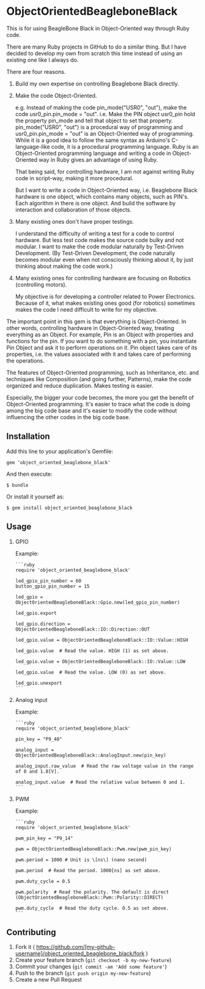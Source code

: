 # ObjectOrientedBeagleboneBlack

This is for using BeagleBone Black in Object-Oriented way through Ruby code. 

There are many Ruby projects in GitHub to do a similar thing. 
But I have decided to develop my own from scratch this time instead of using an existing one like I always do.

There are four reasons. 

1. Build my own expertise on controlling Beaglebone Black directly. 

2. Make the code Object-Oriented. 

   e.g. Instead of making the code pin_mode("USR0", "out"), make the code usr0_pin.pin_mode = "out". i.e. Make the PIN object usr0_pin hold the property pin_mode and tell that object to set that property. pin_mode("USR0", "out") is a procedural way of programming and usr0_pin.pin_mode = "out" is an Object-Oriented way of programming. While it is a good idea to follow the same syntax as Arduino's C-language-like code, it is a procedural programming language. Ruby is an Object-Oriented programming language and writing a code in Object-Oriented way in Ruby gives an advantage of using Ruby. 

   That being said, for controlling hardware, I am not against writing Ruby code in script-way, making it more procedural. 

   But I want to write a code in Object-Oriented way, i.e. Beaglebone Black hardware is one object, which contains many objects, such as PIN's. Each algorithm in there is one object. And build the software by interaction and collaboration of those objects. 

3. Many existing ones don't have proper testings. 

   I understand the difficulty of writing a test for a code to control hardware. But less test code makes the source code bulky and not modular. I want to make the code modular naturally by Test-Driven Development. (By Test-Driven Development, the code naturally becomes modular even when not consciously thinking about it, by just thinking about making the code work.)

4. Many existing ones for controlling hardware are focusing on Robotics (controlling motors). 

   My objective is for developing a controller related to Power Electronics. Because of it, what makes existing ones good (for robotics) sometimes makes the code I need difficult to write for my objective. 

The important point in this gem is that everything is Object-Oriented. 
In other words, controlling hardware in Object-Oriented way, treating everything as an Object. 
For example, Pin is an Object with properties and functions for the pin. 
If you want to do something with a pin, you instantiate Pin Object and ask it to perform operations on it. Pin object takes care of its properties, i.e. the values associated with it and takes care of performing the operations. 

The features of Object-Oriented programming, such as Inheritance, etc. and techniques like Composition (and going further, Patterns), make the code organized and reduce duplication. Makes testing is easier. 

Especially, the bigger your code becomes, the more you get the benefit of Object-Oriented programming. It's easier to trace what the code is doing among the big code base and it's easier to modify the code without influencing the other codes in the big code base. 

## Installation

Add this line to your application's Gemfile:

    gem 'object_oriented_beaglebone_black'

And then execute:

    $ bundle

Or install it yourself as:

    $ gem install object_oriented_beaglebone_black

## Usage

1. GPIO 

   Example:

       ```ruby
       require 'object_oriented_beaglebone_black'

       led_gpio_pin_number = 60
       button_gpio_pin_number = 15

       led_gpio = ObjectOrientedBeagleboneBlack::Gpio.new(led_gpio_pin_number)

       led_gpio.export

       led_gpio.direction = ObjectOrientedBeagleboneBlack::IO::Direction::OUT

       led_gpio.value = ObjectOrientedBeagleboneBlack::IO::Value::HIGH

       led_gpio.value  # Read the value. HIGH (1) as set above. 

       led_gpio.value = ObjectOrientedBeagleboneBlack::IO::Value::LOW

       led_gpio.value  # Read the value. LOW (0) as set above. 

       led_gpio.unexport
       ```

2. Analog input

   Example:

       ```ruby
       require 'object_oriented_beaglebone_black'

       pin_key = "P9_40"

       analog_input = ObjectOrientedBeagleboneBlack::AnalogInput.new(pin_key)

       analog_input.raw_value  # Read the raw voltage value in the range of 0 and 1.8[V].

       analog_input.value  # Read the relative value between 0 and 1. 
       ```

3. PWM

   Example: 
 
       ```ruby
       require 'object_oriented_beaglebone_black'

       pwm_pin_key = "P9_14"

       pwm = ObjectOrientedBeagleboneBlack::Pwm.new(pwm_pin_key)

       pwm.period = 1000 # Unit is \[ns\] (nano second)

       pwm.period  # Read the period. 1000[ns] as set above.    

       pwm.duty_cycle = 0.5

       pwm.polarity  # Read the polarity. The default is direct (ObjectOrientedBeagleboneBlack::Pwm::Polarity::DIRECT)

       pwm.duty_cycle  # Read the duty cycle. 0.5 as set above. 
       ```

## Contributing

1. Fork it ( https://github.com/[my-github-username]/object_oriented_beaglebone_black/fork )
2. Create your feature branch (`git checkout -b my-new-feature`)
3. Commit your changes (`git commit -am 'Add some feature'`)
4. Push to the branch (`git push origin my-new-feature`)
5. Create a new Pull Request
